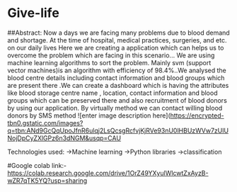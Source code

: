 # Give-life

##Abstract:
Now a days we are facing many problems due to blood demand and shortage. At the time of hospital, medical practices, surgeries, and etc. on our daily lives Here we are creating a application which can helps us to overcome the problem which are facing in this scenario... We are using machine learning algorithms to sort the problem. Mainly svm (support vector machines)is an algorithm with efficiency of 98.4%..We analysed the blood centre details including contact information and blood groups which are present there .We can create a dashboard which is having the attributes like blood storage centre name , location, contact information and blood groups which can be preserved there and also recruitment of blood donors by using our application. By virtually method we can contact willing blood donors by SMS method ![enter image description here](https://encrypted-tbn0.gstatic.com/images?q=tbn:ANd9GcQqUpoJfnR6ulqj2LsQcsgRcfvjKjRVe93nU0lHBUzWVw7zUlUNojDpCyZXlGPz6n3dNGM&usqp=CAU

Technologies used:
->Machine learning ->Python libraries ->classification

#Google colab link:-https://colab.research.google.com/drive/1OrZ49YXyulWlcwtZxAyzB-wZR7qTK5YQ?usp=sharing
